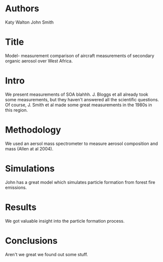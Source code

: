 # Authors 
Katy Walton
John Smith

# Title 
Model- measurement comparison of aircraft measurements of secondary organic aerosol over West Africa.

# Intro
We present measurements of SOA blahhh. J. Bloggs et all already took some measurements, but they haven't answered all the scientific questions. Of course, J. Smith et al made some great measurements in the 1980s in this region.

# Methodology
We used an aersol mass spectrometer to measure aerosol composition and mass (Allen at al 2004).

# Simulations
John has a great model which simulates particle formation from forest fire emissions.

# Results
We got valuable insight into the particle formation process.

# Conclusions
Aren't we great we found out some stuff.
